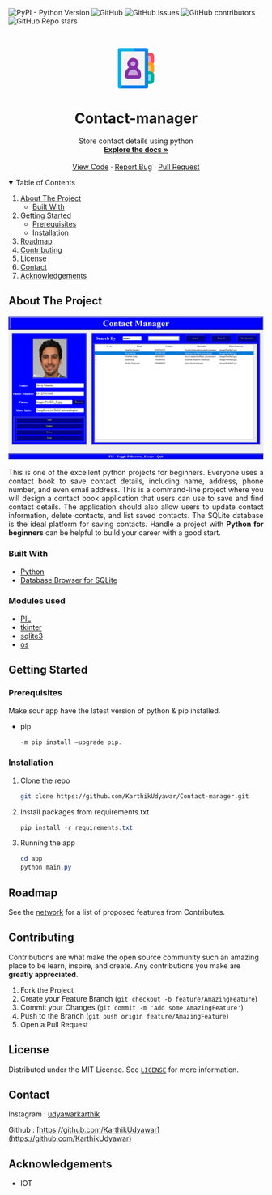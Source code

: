 
![PyPI - Python Version](https://img.shields.io/pypi/pyversions/Pillow?logo=python)
![GitHub](https://img.shields.io/github/license/KarthikUdyawar/Contact-manager)
![GitHub issues](https://img.shields.io/github/issues-raw/KarthikUdyawar/Contact-manager)
![GitHub contributors](https://img.shields.io/github/contributors/KarthikUdyawar/Contact-manager)
![GitHub Repo stars](https://img.shields.io/github/stars/KarthikUdyawar/Contact-manager)

<!-- PROJECT LOGO -->
<br />
<p align="center">
  <a href="https://github.com/KarthikUdyawar/Contact-manager">
    <img src="app\Image\icon\icon2.png" alt="Logo" width="80" height="80">
  </a>

  <h1 align="center"><b>Contact-manager</b></h1>

  <p align="center">
    Store contact details using python
    <br />
    <a href="https://github.com/KarthikUdyawar/Contact-manager/blob/main/README.md"><strong>Explore the docs »</strong></a>
    <br />
    <br />
    <a href="https://github.com/KarthikUdyawar/Contact-manager/blob/main/app/main.py">View Code</a>
    ·
    <a href="https://github.com/KarthikUdyawar/Contact-manager/issues">Report Bug</a>
    ·
    <a href="https://github.com/KarthikUdyawar/Contact-manager/pulls">Pull Request</a>
  </p>
</p>

<!-- TABLE OF CONTENTS -->
<details open="open">
  <summary>Table of Contents</summary>
  <ol>
    <li>
      <a href="#about-the-project">About The Project</a>
      <ul>
        <li><a href="#built-with">Built With</a></li>
      </ul>
    </li>
    <li>
      <a href="#getting-started">Getting Started</a>
      <ul>
        <li><a href="#prerequisites">Prerequisites</a></li>
        <li><a href="#installation">Installation</a></li>
      </ul>
    </li>
    <li><a href="#roadmap">Roadmap</a></li>
    <li><a href="#contributing">Contributing</a></li>
    <li><a href="#license">License</a></li>
    <li><a href="#contact">Contact</a></li>
    <li><a href="#acknowledgements">Acknowledgements</a></li>
  </ol>
</details>

<!-- ABOUT THE PROJECT -->
## About The Project

![Screenshots of project](https://github.com/KarthikUdyawar/Contact-manager/blob/main/Screenshots/Screenshot%20(1).png)

<p style='text-align: justify;'> This is one of the excellent python projects for beginners. Everyone uses a contact book to save contact details, including name, address, phone number, and even email address. This is a command-line project where you will design a contact book application that users can use to save and find contact details. The application should also allow users to update contact information, delete contacts, and list saved contacts. The SQLite database is the ideal platform for saving contacts. Handle a project with <strong>Python for beginners</strong> can be helpful to build your career with a good start. </p>


### Built With

* [Python](https://www.python.org/)
* [Database Browser for SQLite](https://sqlitebrowser.org/about/)

### Modules used
* [PIL](https://pillow.readthedocs.io/en/stable/)
* [tkinter](https://docs.python.org/3/library/tkinter.html)
* [sqlite3](https://docs.python.org/3/library/sqlite3.html)
* [os](https://docs.python.org/3/library/os.html)

<!-- GETTING STARTED -->
## Getting Started

### Prerequisites
Make sour app have the latest version of python & pip installed.
* pip
  ```powershell
  -m pip install –upgrade pip.
  ```

### Installation

1. Clone the repo
   ```bash
   git clone https://github.com/KarthikUdyawar/Contact-manager.git
   ```
2. Install packages from requirements.txt
   ```powershell
   pip install -r requirements.txt
   ```
3. Running the app
   ```powershell
   cd app
   python main.py
   ```

<!-- ROADMAP -->
## Roadmap

See the [network](https://github.com/KarthikUdyawar/Contact-manager/network) for a list of proposed features from Contributes.

<!-- CONTRIBUTING -->
## Contributing

Contributions are what make the open source community such an amazing place to be learn, inspire, and create. Any contributions you make are **greatly appreciated**.

1. Fork the Project
2. Create your Feature Branch (`git checkout -b feature/AmazingFeature`)
3. Commit your Changes (`git commit -m 'Add some AmazingFeature'`)
4. Push to the Branch (`git push origin feature/AmazingFeature`)
5. Open a Pull Request

<!-- LICENSE -->
## License

Distributed under the MIT License. See [`LICENSE`](https://github.com/KarthikUdyawar/Contact-manager/blob/main/LICENSE) for more information.

<!-- CONTACT -->
## Contact

Instagram : [udyawarkarthik](https://www.instagram.com/udyawarkarthik/)

Github : [https://github.com/KarthikUdyawar](https://github.com/KarthikUdyawar)

<!-- ACKNOWLEDGEMENTS -->
## Acknowledgements
* IOT
